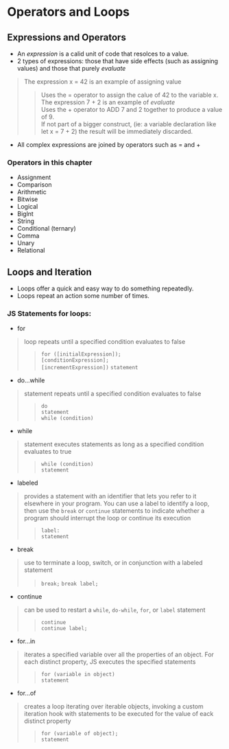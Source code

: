 # Operators and Loops  

## Expressions and Operators  

- An *expression* is a calid unit of code that resolces to a value.  
- 2 types of expressions: those that have side effects (such as assigning values) and those that purely *evaluate*  

> The expression x = 42 is an example of assigning value  
>> Uses the = operator to assign the calue of 42 to the variable x.  
> The expression 7 + 2 is an example of *evaluate*  
>> Uses the + operator to ADD 7 and 2 together to produce a value of 9.  
   If not part of a bigger construct, (ie: a variable declaration like let x = 7 + 2) the result will be immediately discarded.  

- All complex expressions are joined by operators such as = and +  

### Operators in this chapter  

- Assignment  
- Comparison  
- Arithmetic  
- Bitwise  
- Logical  
- Biglnt  
- String  
- Conditional (ternary)  
- Comma  
- Unary  
- Relational  

## Loops and Iteration  

- Loops offer a quick and easy way to do something repeatedly.  
- Loops repeat an action some number of times.  

### JS Statements for loops:  

- for

> loop repeats until a specified condition evaluates to false 
>>`for ([initialExpression]);`  
  `[conditionExpression];`  
  `[incrementExpression])`
  `statement`  

- do...while  

> statement repeats until a specified condition evaluates to false
>>`do`  
  `statement`  
  `while (condition)`  

- while  

> statement executes statements as long as a specified condition evaluates to true
>> `while (condition)`  
  `statement`

- labeled  

> provides a statement with an identifier that lets you refer to it elsewhere in your program. You can use a label to identify a loop, then use the `break` or `continue` statements to indicate whether a program should interrupt the loop or continue its execution
>> `label:`  
  `statement`

- break  

> use to terminate a loop, switch, or in conjunction with a labeled statement  
>> `break;`
  `break label;`

- continue  

> can be used to restart a `while`, `do-while`, `for`, or `label` statement
>>`continue`  
  `continue label;`  

- for...in  

> iterates a specified variable over all the properties of an object. For each distinct property, JS executes the specified statements
>>`for (variable in object)`  
  `statement`

- for...of  

> creates a loop iterating over iterable objects, invoking a custom iteration hook with statements to be executed for the value of eack distinct property
>>`for (variable of object);`  
  `statement`